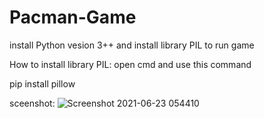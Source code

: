 # Pacman-Game
install Python vesion 3++ and install library PIL to run game


How to install library PIL: open cmd and use this command


pip install pillow

sceenshot:
![Screenshot 2021-06-23 054410](https://user-images.githubusercontent.com/86203918/123008983-17ca3a00-d3e6-11eb-8ca3-e94e49c5c977.png)


